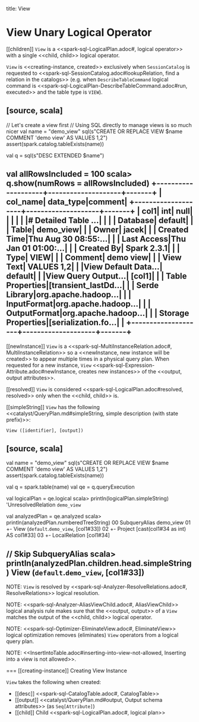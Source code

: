 title: View

# View Unary Logical Operator

[[children]]
`View` is a <<spark-sql-LogicalPlan.adoc#, logical operator>> with a single <<child, child>> logical operator.

`View` is <<creating-instance, created>> exclusively when `SessionCatalog` is requested to <<spark-sql-SessionCatalog.adoc#lookupRelation, find a relation in the catalogs>> (e.g. when `DescribeTableCommand` logical command is <<spark-sql-LogicalPlan-DescribeTableCommand.adoc#run, executed>> and the table type is `VIEW`).

[source, scala]
----
// Let's create a view first
// Using SQL directly to manage views is so much nicer
val name = "demo_view"
sql(s"CREATE OR REPLACE VIEW $name COMMENT 'demo view' AS VALUES 1,2")
assert(spark.catalog.tableExists(name))

val q = sql(s"DESC EXTENDED $name")

val allRowsIncluded = 100
scala> q.show(numRows = allRowsIncluded)
+--------------------+--------------------+-------+
|            col_name|           data_type|comment|
+--------------------+--------------------+-------+
|                col1|                 int|   null|
|                    |                    |       |
|# Detailed Table ...|                    |       |
|            Database|             default|       |
|               Table|           demo_view|       |
|               Owner|               jacek|       |
|        Created Time|Thu Aug 30 08:55:...|       |
|         Last Access|Thu Jan 01 01:00:...|       |
|          Created By|         Spark 2.3.1|       |
|                Type|                VIEW|       |
|             Comment|           demo view|       |
|           View Text|          VALUES 1,2|       |
|View Default Data...|             default|       |
|View Query Output...|              [col1]|       |
|    Table Properties|[transient_lastDd...|       |
|       Serde Library|org.apache.hadoop...|       |
|         InputFormat|org.apache.hadoop...|       |
|        OutputFormat|org.apache.hadoop...|       |
|  Storage Properties|[serialization.fo...|       |
+--------------------+--------------------+-------+
----

[[newInstance]]
`View` is a <<spark-sql-MultiInstanceRelation.adoc#, MultiInstanceRelation>> so a <<newInstance, new instance will be created>> to appear multiple times in a physical query plan. When requested for a new instance, `View` <<spark-sql-Expression-Attribute.adoc#newInstance, creates new instances>> of the <<output, output attributes>>.

[[resolved]]
`View` is considered <<spark-sql-LogicalPlan.adoc#resolved, resolved>> only when the <<child, child>> is.

[[simpleString]]
`View` has the following <<catalyst/QueryPlan.md#simpleString, simple description (with state prefix)>>:

```
View ([identifier], [output])
```

[source, scala]
----
val name = "demo_view"
sql(s"CREATE OR REPLACE VIEW $name COMMENT 'demo view' AS VALUES 1,2")
assert(spark.catalog.tableExists(name))

val q = spark.table(name)
val qe = q.queryExecution

val logicalPlan = qe.logical
scala> println(logicalPlan.simpleString)
'UnresolvedRelation `demo_view`

val analyzedPlan = qe.analyzed
scala> println(analyzedPlan.numberedTreeString)
00 SubqueryAlias demo_view
01 +- View (`default`.`demo_view`, [col1#33])
02    +- Project [cast(col1#34 as int) AS col1#33]
03       +- LocalRelation [col1#34]

// Skip SubqueryAlias
scala> println(analyzedPlan.children.head.simpleString)
View (`default`.`demo_view`, [col1#33])
----

NOTE: `View` is resolved by <<spark-sql-Analyzer-ResolveRelations.adoc#, ResolveRelations>> logical resolution.

NOTE: <<spark-sql-Analyzer-AliasViewChild.adoc#, AliasViewChild>> logical analysis rule makes sure that the <<output, output>> of a `View` matches the output of the <<child, child>> logical operator.

NOTE: <<spark-sql-Optimizer-EliminateView.adoc#, EliminateView>> logical optimization removes (eliminates) `View` operators from a logical query plan.

NOTE: <<InsertIntoTable.adoc#inserting-into-view-not-allowed, Inserting into a view is not allowed>>.

=== [[creating-instance]] Creating View Instance

`View` takes the following when created:

* [[desc]] <<spark-sql-CatalogTable.adoc#, CatalogTable>>
* [[output]] <<catalyst/QueryPlan.md#output, Output schema attributes>> (as `Seq[Attribute]`)
* [[child]] Child <<spark-sql-LogicalPlan.adoc#, logical plan>>
